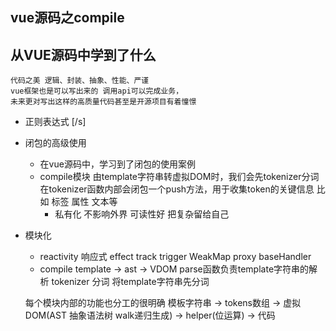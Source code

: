 ## vue源码之compile

## 从VUE源码中学到了什么
    代码之美 逻辑、封装、抽象、性能、严谨
    vue框架也是可以写出来的 调用api可以完成业务，
    未来更对写出这样的高质量代码甚至是开源项目有着憧憬

- 正则表达式
[/s] 

- 闭包的高级使用
    - 在vue源码中，学习到了闭包的使用案例
    - compile模块 由template字符串转虚拟DOM时，我们会先tokenizer分词
        在tokenizer函数内部会闭包一个push方法，用于收集token的关键信息
        比如 标签 属性 文本等
        - 私有化 不影响外界 可读性好 把复杂留给自己

- 模块化
    - reactivity 响应式
        effect track trigger WeakMap
        proxy
        baseHandler
    - compile
        template -> ast -> VDOM
        parse函数负责template字符串的解析
        tokenizer 分词 将template字符串先分词

    每个模块内部的功能也分工的很明确
    模板字符串 -> tokens数组 -> 虚拟DOM(AST 抽象语法树 walk递归生成) -> helper(位运算) -> 代码 